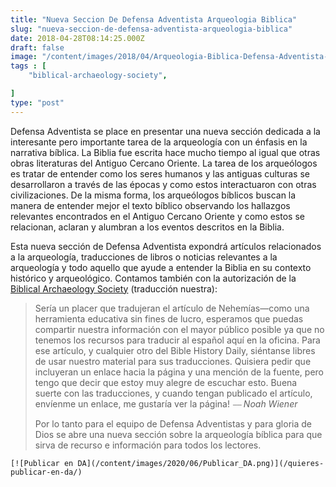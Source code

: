 ```yaml
---
title: "Nueva Seccion De Defensa Adventista Arqueologia Biblica"
slug: "nueva-seccion-de-defensa-adventista-arqueologia-biblica"
date: 2018-04-28T08:14:25.000Z
draft: false
image: "/content/images/2018/04/Arqueologia-Biblica-Defensa-Adventista-2.png"
tags : [
    "biblical-archaeology-society",

]
type: "post"
---
```


   Defensa Adventista se place en presentar una nueva sección dedicada a la interesante pero importante tarea de la arqueología con un énfasis en la narrativa bíblica. La Biblia fue escrita hace mucho tiempo al igual que otras obras literaturas del Antiguo Cercano Oriente. La tarea de los arqueólogos es tratar de entender como los seres humanos y las antiguas culturas se desarrollaron a través de las épocas y como estos interactuaron con otras civilizaciones. De la misma forma, los arqueólogos bíblicos buscan la manera de entender mejor el texto bíblico observando los hallazgos relevantes encontrados en el Antiguo Cercano Oriente y como estos se relacionan, aclaran y alumbran a los eventos descritos en la Biblia.

 Esta nueva sección de Defensa Adventista expondrá artículos relacionados a la arqueología, traducciones de libros o noticias relevantes a la arqueología y todo aquello que ayude a entender la Biblia en su contexto histórico y arqueológico. Contamos también con la autorización de la [Biblical Archaeology Society](https://www.biblicalarchaeology.org/) (traducción nuestra):

 
>  Sería un placer que tradujeran el artículo de Nehemías—como una herramienta educativa sin fines de lucro, esperamos que puedas compartir nuestra información con el mayor público posible ya que no tenemos los recursos para traducir al español aquí en la oficina. Para ese artículo, y cualquier otro del Bible History Daily, siéntanse libres de usar nuestro material para sus traducciones. Quisiera pedir que incluyeran un enlace hacia la página y una mención de la fuente, pero tengo que decir que estoy muy alegre de escuchar esto. Buena suerte con las traducciones, y cuando tengan publicado el artículo, envíenme un enlace, me gustaría ver la página! *⎯⎯ Noah Wiener*
> 
>   Por lo tanto para el equipo de Defensa Adventistas y para gloria de Dios se abre una nueva sección sobre la arqueología bíblica para que sirva de recurso e información para todos los lectores.

    [![Publicar en DA](/content/images/2020/06/Publicar_DA.png)](/quieres-publicar-en-da/) 